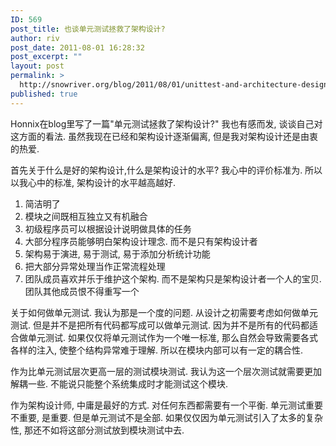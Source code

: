 ```yaml
---
ID: 569
post_title: 也谈单元测试拯救了架构设计?
author: riv
post_date: 2011-08-01 16:28:32
post_excerpt: ""
layout: post
permalink: >
  http://snowriver.org/blog/2011/08/01/unittest-and-architecture-design/
published: true
---
```

Honnix在blog里写了一篇"单元测试拯救了架构设计?" 我也有感而发, 谈谈自己对这方面的看法. 虽然我现在已经和架构设计逐渐偏离, 但是我对架构设计还是由衷的热爱.

首先关于什么是好的架构设计,什么是架构设计的水平? 我心中的评价标准为. 所以以我心中的标准, 架构设计的水平越高越好. 
<ol>
	<li>简洁明了</li>
	<li>模块之间既相互独立又有机融合</li>
	<li>初级程序员可以根据设计说明做具体的任务</li>
	<li>大部分程序员能够明白架构设计理念. 而不是只有架构设计者</li>
	<li>架构易于演进, 易于测试, 易于添加分析统计功能</li>
	<li>把大部分异常处理当作正常流程处理</li>
	<li>团队成员喜欢并乐于维护这个架构. 而不是架构只是架构设计者一个人的宝贝. 团队其他成员恨不得重写一个</li>
</ol>

关于如何做单元测试. 我认为那是一个度的问题. 从设计之初需要考虑如何做单元测试. 但是并不是把所有代码都写成可以做单元测试. 因为并不是所有的代码都适合做单元测试. 如果仅仅将单元测试作为一个唯一标准, 那么自然会导致需要各式各样的注入, 使整个结构异常难于理解. 所以在模块内部可以有一定的耦合性.

作为比单元测试层次更高一层的测试模块测试. 我认为这一个层次测试就需要更加解耦一些. 不能说只能整个系统集成时才能测试这个模块. 

作为架构设计师, 中庸是最好的方式. 对任何东西都需要有一个平衡. 单元测试重要不重要, 是重要. 但是单元测试不是全部. 如果仅仅因为单元测试引入了太多的复杂性, 那还不如将这部分测试放到模块测试中去.


